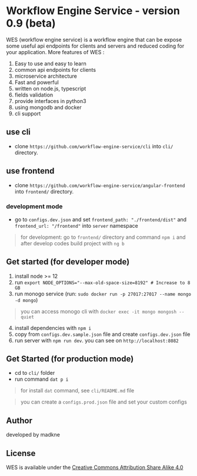 # Workflow Engine Service - version 0.9 (beta)

WES (workflow engine service) is a workflow engine that can be expose some useful api endpoints for clients and servers and reduced coding for your application. More features of WES :

1. Easy to use and easy to learn
2. common api endpoints for clients
3. microservice architecture
4. Fast and powerful
5. written on node.js, typescript
6. fields validation
7. provide interfaces in python3
8. using mongodb and docker
9. cli support

## use cli

- clone `https://github.com/workflow-engine-service/cli` into `cli/` directory.

## use frontend

- clone `https://github.com/workflow-engine-service/angular-frontend` into `frontend/` directory.

### development mode

- go to `configs.dev.json` and set `frontend_path: "./frontend/dist"` and `frontend_url: "/frontend"` into `server` namespace
> for development: go to `frontend/` directory and command `npm i` and after develop codes build project with `ng b`



## Get started (for developer mode)

1. install node >= 12
2. run `export NODE_OPTIONS="--max-old-space-size=8192" # Increase to 8 GB` 
3. run monogo service (run: `sudo docker run -p 27017:27017 --name mongo -d mongo`)
> you can access monogo cli with `docker exec -it mongo mongosh --quiet`
4. install dependencies with `npm i`
5. copy from `configs.dev.sample.json` file and create `configs.dev.json` file
6. run server with `npm run dev`. you can see on `http://localhost:8082`

## Get Started (for production mode)

- cd to `cli/` folder
- run command `dat p i`
> for install `dat` command, see `cli/README.md` file

> you can create a `configs.prod.json` file and set your custom configs

## Author

developed by madkne

## License
WES is available under the [Creative Commons Attribution Share Alike 4.0](./LICENSE)